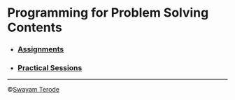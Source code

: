 # Programming for Problem Solving Contents
- ### [Assignments](https://github.com/swayamterode/GHRCEM/tree/main/Code/Programming-for-Problem-Solving-UITP102/Assignments)
- ### [Practical Sessions](https://github.com/swayamterode/GHRCEM/tree/main/Code/Programming-for-Problem-Solving-UITP102/Practical%20Sessions)

---
©️[Swayam Terode](https://www.instagram.com/swayamterode/)
